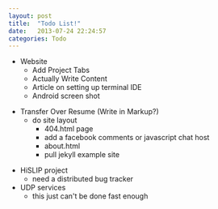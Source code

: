 ```yaml
---
layout: post
title:  "Todo List!"
date:   2013-07-24 22:24:57
categories: Todo
---
```


 - Website
   * Add Project Tabs
   * Actually Write Content
   * Article on setting up terminal IDE
   * Android screen shot
* Transfer Over Resume (Write in Markup?)
   * do site layout
       + 404.html page
       + add a facebook comments or javascript chat host
       + about.html
       + pull jekyll example site
 - HiSLIP project
   * need a distributed bug tracker
 - UDP services
   * this just can't be done fast enough

